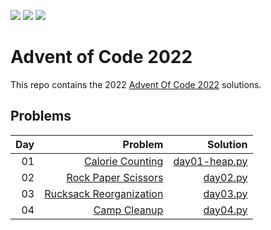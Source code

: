 ![](https://img.shields.io/badge/stars%20⭐-08-yellow)
![](https://img.shields.io/badge/day%20📅-04-blue) 
![](https://img.shields.io/badge/days%20completed-04-red)

# Advent of Code 2022

This repo contains the 2022 [Advent Of Code 2022](https://adventofcode.com/2022) solutions.

## Problems

| Day | Problem | Solution |
| ---:| ----:   | ----:    |
| 01  |[Calorie Counting](https://adventofcode.com/2022/day/1)| [day01-heap.py](https://github.com/sotsoguk/adventOfCode2022/blob/0cc56634170c5036582c2dae8e84a8e34ea81203/python/day01/day01-heap.py)|
| 02 | [Rock Paper Scissors](https://adventofcode.com/2022/day/2)| [day02.py](https://github.com/sotsoguk/adventOfCode2022/blob/40b61eafe85760aff050314b4281aac39e37c775/python/day02/day02.py)|
| 03 | [Rucksack Reorganization](https://adventofcode.com/2022/day/3)| [day03.py](https://github.com/sotsoguk/adventOfCode2022/blob/2c9f6461f1dbf2fce0bbbb38dc5f3f2aac58afc9/python/day03/day03.py)|
| 04 | [Camp Cleanup](https://adventofcode.com/2022/day/4)|[day04.py](https://github.com/sotsoguk/adventOfCode2022/blob/d310709b128e30444ed2104b6ff60262dbe32d13/python/day04/day04.py)|